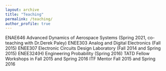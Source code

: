 ```yaml
---
layout: archive
title: "Teaching"
permalink: /teaching/
author_profile: true
---
```


ENAE646 Advanced Dynamics of Aerospace Systems (Spring 2021, co-teaching with Dr.Derek Paley)
ENEE303 Analog and Digital Electronics (Fall 2015)
ENEE307 Electronic Circuits Design Laboratory (Fall 2014 and Spring 2015)
ENEE324(H) Engineering Probability (Spring 2016)
TATD Fellow Workshops in Fall 2015 and Spring 2016
ITF Mentor Fall 2015 and Spring 2016
